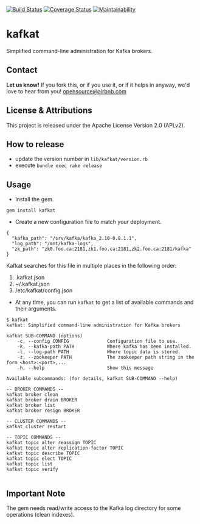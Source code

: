 [![Build Status](https://travis-ci.org/ctxswitch/kafkat.png?branch=master)](https://travis-ci.org/ctxswitch/kafkat)
[![Coverage Status](https://coveralls.io/repos/github/ctxswitch/kafkat/badge.svg?branch=master)](https://coveralls.io/github/ctxswitch/kafkat?branch=master)
[![Maintainability](https://api.codeclimate.com/v1/badges/7fb0ef80004b68e1373c/maintainability)](https://codeclimate.com/github/ctxswitch/kafkat/maintainability)

kafkat
======

Simplified command-line administration for Kafka brokers.

## Contact 
**Let us know!** If you fork this, or if you use it, or if it helps in anyway, we'd love to hear from you! opensource@airbnb.com

## License & Attributions
This project is released under the Apache License Version 2.0 (APLv2).

## How to release

- update the version number in `lib/kafkat/version.rb`
- execute `bundle exec rake release`


## Usage

* Install the gem.

```
gem install kafkat
```

* Create a new configuration file to match your deployment.

```
{
  "kafka_path": "/srv/kafka/kafka_2.10-0.8.1.1",
  "log_path": "/mnt/kafka-logs",
  "zk_path": "zk0.foo.ca:2181,zk1.foo.ca:2181,zk2.foo.ca:2181/kafka"
}
```

Kafkat searches for this file in multiple places in the following order:

1. .kafkat.json
2. ~/.kafkat.json
3. /etc/kafkat/config.json

* At any time, you can run `kafkat` to get a list of available commands and their arguments.

```
$ kafkat
kafkat: Simplified command-line administration for Kafka brokers

kafkat SUB-COMMAND (options)
    -c, --config CONFIG              Configuration file to use.
    -k, --kafka-path PATH            Where kafka has been installed.
    -l, --log-path PATH              Where topic data is stored.
    -z, --zookeeper PATH             The zookeeper path string in the form <host>:<port>,...
    -h, --help                       Show this message

Available subcommands: (for details, kafkat SUB-COMMAND --help)

-- BROKER COMMANDS --
kafkat broker clean
kafkat broker drain BROKER
kafkat broker list
kafkat broker resign BROKER

-- CLUSTER COMMANDS --
kafkat cluster restart

-- TOPIC COMMANDS --
kafkat topic alter reassign TOPIC
kafkat topic alter replication-factor TOPIC
kafkat topic describe TOPIC
kafkat topic elect TOPIC
kafkat topic list
kafkat topic verify
  
```

## Important Note

The gem needs read/write access to the Kafka log directory for some operations (clean indexes).


